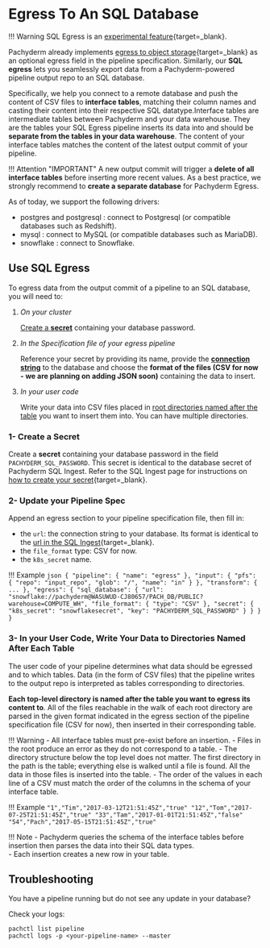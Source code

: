 
# Egress To An SQL Database

!!! Warning
    SQL Egress is an [experimental feature](../../../contributing/supported-releases/#experimental){target=_blank}.

Pachyderm already implements [egress to object storage](../export-data-egress){target=_blank} as an optional egress field in the pipeline specification. 
Similarly, our **SQL egress** lets you seamlessly export data from a Pachyderm-powered pipeline output repo to an SQL database.

Specifically, we help you connect to a remote database and push the content of CSV files to **interface tables**, matching their column names and casting their content into their respective SQL datatype.Interface tables are intermediate tables between Pachyderm and your data warehouse. They are the tables your SQL Egress pipeline inserts its data into and should be **separate from the tables in your data warehouse**. The content of your interface tables matches the content of the latest output commit of your pipeline. 

!!! Attention "IMPORTANT" 
        A new output commit will trigger a **delete of all interface tables** before inserting more recent values. As a best practice, we strongly recommend to **create a separate database** for Pachyderm Egress. 

As of today, we support the following drivers:

- postgres and postgresql : connect to Postgresql (or compatible databases such as Redshift).
- mysql : connect to MySQL (or compatible databases such as MariaDB).
- snowflake : connect to Snowflake.
## Use SQL Egress

To egress data from the output commit of a pipeline to an SQL database, you will need to:

 1. *On your cluster* 

    [Create a **secret**](#create-a-secret) containing your database password. 

 1. *In the Specification file of your egress pipeline*

    Reference your secret by providing its name, provide the [**connection string**](#update-your-pipeline-spec) to the database and choose the **format of the files (CSV for now - we are planning on adding JSON soon)** containing the data to insert.

 1. *In your user code*

    Write your data into CSV files placed in [root directories named after the table](#3-in-your-user-code-write-your-data-to-directories-named-after-each-table) you want to insert them into. 
    You can have multiple directories.

### 1- Create a Secret 

Create a **secret** containing your database password in the field `PACHYDERM_SQL_PASSWORD`. This secret is identical to the database secret of Pachyderm SQL Ingest. Refer to the SQL Ingest page for instructions on [how to create your secret](../../sql-ingest/#database-secret){target=_blank}.

### 2- Update your Pipeline Spec

Append an egress section to your pipeline specification file, then fill in:

- the `url`: the connection string to your database. Its format is identical to the [url in the SQL Ingest](../../sql-ingest/#database-connection-url){target=_blank}.
- the `file_format` type: CSV for now.
- the `k8s_secret` name.

!!! Example
        ```json
        {
        "pipeline": {
            "name": "egress"
        },
        "input": {
            "pfs": {
                "repo": "input_repo",
                "glob": "/",
                "name": "in"
            }
        },
        "transform": {
           ...
        },
        "egress": {
            "sql_database": {
                "url": "snowflake://pachyderm@WASUWUD-CJ80657/PACH_DB/PUBLIC?warehouse=COMPUTE_WH",
                "file_format": {
                    "type": "CSV"
                },
                "secret": {
                    "k8s_secret": "snowflakesecret",
                    "key": "PACHYDERM_SQL_PASSWORD"
                }
            }
        }
        }
        ```

### 3- In your User Code, Write Your Data to Directories Named After Each Table
 
The user code of your pipeline determines what data should be egressed and to which tables. 
Data (in the form of CSV files) that the pipeline writes to the output repo is interpreted as tables corresponding to directories. 

**Each top-level directory is named after the table you want to egress its content to**. All of the files reachable in the walk of each root directory are parsed in the given format indicated in the egress section of the pipeline specification file (CSV for now), then inserted in their corresponding table. 

!!! Warning
     - All interface tables must pre-exist before an insertion.
     - Files in the root produce an error as they do not correspond to a table.
     - The directory structure below the top level does not matter.  The first directory in the path is the table; everything else is walked until a file is found.  All the data in those files is inserted into the table.
     - The order of the values in each line of a CSV must match the order of the columns in the schema of your interface table.

   
!!! Example 
        ```
        "1","Tim","2017-03-12T21:51:45Z","true"
        "12","Tom","2017-07-25T21:51:45Z","true"
        "33","Tam","2017-01-01T21:51:45Z","false"
        "54","Pach","2017-05-15T21:51:45Z","true"
        ```


!!! Note 
    - Pachyderm queries the schema of the interface tables before insertion then parses the data into their SQL data types.    
    - Each insertion creates a new row in your table.

## Troubleshooting

You have a pipeline running but do not see any update in your database? 

Check your logs:

```shell
pachctl list pipeline
pachctl logs -p <your-pipeline-name> --master
```


  

